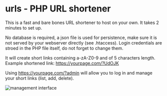 # urls - PHP URL shortener
This is a fast and bare bones URL shortener to host on your own. It takes 2 minutes to set up.

No database is required, a json file is used for persistence, make sure it is not served by your webserver directly (see .htaccess).
Login credentials are stroed in the PHP file itself, do not forget to change them.

It will create short links containing a-zA-Z0-9 and of 5 characters length.
Example shortened link:
https://yourpage.com/?UdOJK

Using https://yourpage.com/?admin will allow you to log in and manage your short links (list, add, delete).

![management interface](https://i.imgur.com/5ENbtvB.png)

